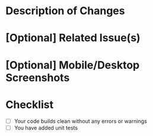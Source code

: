 # Description of Changes

# [Optional] Related Issue(s)

# [Optional] Mobile/Desktop Screenshots

# Checklist

- [ ] Your code builds clean without any errors or warnings
- [ ] You have added unit tests
